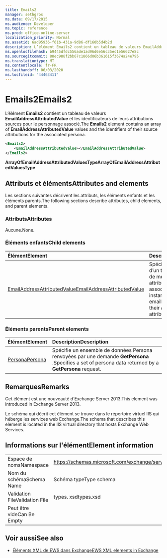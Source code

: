 ```yaml
---
title: Emails2
manager: sethgros
ms.date: 09/17/2015
ms.audience: Developer
ms.topic: reference
ms.prod: office-online-server
localization_priority: Normal
ms.assetid: 6ad95936-f61b-431a-9d86-df160b5d4b2d
description: L’élément Emails2 contient un tableau de valeurs EmailAddressAttributedValue et les identificateurs de leurs attributions sources pour le personnage associé.
ms.openlocfilehash: b9445dfdc556ade1ad96d6e56c35ec1e56627e8c
ms.sourcegitcommit: 88ec988f2bb67c1866d06b361615f3674a24e795
ms.translationtype: MT
ms.contentlocale: fr-FR
ms.lasthandoff: 06/03/2020
ms.locfileid: "44463411"
---
```

# <a name="emails2"></a><span data-ttu-id="3d622-103">Emails2</span><span class="sxs-lookup"><span data-stu-id="3d622-103">Emails2</span></span>

<span data-ttu-id="3d622-104">L’élément **Emails2** contient un tableau de valeurs **EmailAddressAttributedValue** et les identificateurs de leurs attributions sources pour le personnage associé.</span><span class="sxs-lookup"><span data-stu-id="3d622-104">The **Emails2** element contains an array of **EmailAddressAttributedValue** values and the identifiers of their source attributions for the associated persona.</span></span> 
  
```XML
<Emails2>
    <EmailAddressAttributedValue></EmailAddressAttributedValue>
</Emails2>
```

 <span data-ttu-id="3d622-105">**ArrayOfEmailAddressAttributedValuesType**</span><span class="sxs-lookup"><span data-stu-id="3d622-105">**ArrayOfEmailAddressAttributedValuesType**</span></span>
## <a name="attributes-and-elements"></a><span data-ttu-id="3d622-106">Attributs et éléments</span><span class="sxs-lookup"><span data-stu-id="3d622-106">Attributes and elements</span></span>

<span data-ttu-id="3d622-107">Les sections suivantes décrivent les attributs, les éléments enfants et les éléments parents.</span><span class="sxs-lookup"><span data-stu-id="3d622-107">The following sections describe attributes, child elements, and parent elements.</span></span>
  
### <a name="attributes"></a><span data-ttu-id="3d622-108">Attributs</span><span class="sxs-lookup"><span data-stu-id="3d622-108">Attributes</span></span>

<span data-ttu-id="3d622-109">Aucune.</span><span class="sxs-lookup"><span data-stu-id="3d622-109">None.</span></span>
  
### <a name="child-elements"></a><span data-ttu-id="3d622-110">Éléments enfants</span><span class="sxs-lookup"><span data-stu-id="3d622-110">Child elements</span></span>

|<span data-ttu-id="3d622-111">**Élément**</span><span class="sxs-lookup"><span data-stu-id="3d622-111">**Element**</span></span>|<span data-ttu-id="3d622-112">**Description**</span><span class="sxs-lookup"><span data-stu-id="3d622-112">**Description**</span></span>|
|:-----|:-----|
|[<span data-ttu-id="3d622-113">EmailAddressAttributedValue</span><span class="sxs-lookup"><span data-stu-id="3d622-113">EmailAddressAttributedValue</span></span>](emailaddressattributedvalue.md) <br/> |<span data-ttu-id="3d622-114">Spécifie une instance d’un tableau d’adresses de messagerie et les attributions associées.</span><span class="sxs-lookup"><span data-stu-id="3d622-114">Specifies an instance of an array of email addresses and their associated attributions.</span></span>  <br/> |
   
### <a name="parent-elements"></a><span data-ttu-id="3d622-115">Éléments parents</span><span class="sxs-lookup"><span data-stu-id="3d622-115">Parent elements</span></span>

|<span data-ttu-id="3d622-116">**Élément**</span><span class="sxs-lookup"><span data-stu-id="3d622-116">**Element**</span></span>|<span data-ttu-id="3d622-117">**Description**</span><span class="sxs-lookup"><span data-stu-id="3d622-117">**Description**</span></span>|
|:-----|:-----|
|[<span data-ttu-id="3d622-118">Persona</span><span class="sxs-lookup"><span data-stu-id="3d622-118">Persona</span></span>](persona.md) <br/> |<span data-ttu-id="3d622-119">Spécifie un ensemble de données Persona renvoyées par une demande **GetPersona** .</span><span class="sxs-lookup"><span data-stu-id="3d622-119">Specifies a set of persona data returned by a **GetPersona** request.</span></span>  <br/> |
   
## <a name="remarks"></a><span data-ttu-id="3d622-120">Remarques</span><span class="sxs-lookup"><span data-stu-id="3d622-120">Remarks</span></span>

<span data-ttu-id="3d622-121">Cet élément est une nouveauté d'Exchange Server 2013.</span><span class="sxs-lookup"><span data-stu-id="3d622-121">This element was introduced in Exchange Server 2013.</span></span>
  
<span data-ttu-id="3d622-122">Le schéma qui décrit cet élément se trouve dans le répertoire virtuel IIS qui héberge les services web Exchange.</span><span class="sxs-lookup"><span data-stu-id="3d622-122">The schema that describes this element is located in the IIS virtual directory that hosts Exchange Web Services.</span></span>
  
## <a name="element-information"></a><span data-ttu-id="3d622-123">Informations sur l'élément</span><span class="sxs-lookup"><span data-stu-id="3d622-123">Element information</span></span>

|||
|:-----|:-----|
|<span data-ttu-id="3d622-124">Espace de noms</span><span class="sxs-lookup"><span data-stu-id="3d622-124">Namespace</span></span>  <br/> |https://schemas.microsoft.com/exchange/services/2006/types  <br/> |
|<span data-ttu-id="3d622-125">Nom du schéma</span><span class="sxs-lookup"><span data-stu-id="3d622-125">Schema Name</span></span>  <br/> |<span data-ttu-id="3d622-126">Schéma type</span><span class="sxs-lookup"><span data-stu-id="3d622-126">Type schema</span></span>  <br/> |
|<span data-ttu-id="3d622-127">Validation File</span><span class="sxs-lookup"><span data-stu-id="3d622-127">Validation File</span></span>  <br/> |<span data-ttu-id="3d622-128">types. xsd</span><span class="sxs-lookup"><span data-stu-id="3d622-128">types.xsd</span></span>  <br/> |
|<span data-ttu-id="3d622-129">Peut être vide</span><span class="sxs-lookup"><span data-stu-id="3d622-129">Can Be Empty</span></span>  <br/> ||
   
## <a name="see-also"></a><span data-ttu-id="3d622-130">Voir aussi</span><span class="sxs-lookup"><span data-stu-id="3d622-130">See also</span></span>



- [<span data-ttu-id="3d622-131">Éléments XML de EWS dans Exchange</span><span class="sxs-lookup"><span data-stu-id="3d622-131">EWS XML elements in Exchange</span></span>](ews-xml-elements-in-exchange.md)

